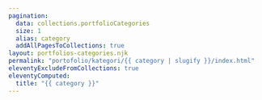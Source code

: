 ```yaml
---
pagination:
  data: collections.portfolioCategories
  size: 1
  alias: category
  addAllPagesToCollections: true
layout: portfolios-categories.njk
permalink: "portofolio/kategori/{{ category | slugify }}/index.html"
eleventyExcludeFromCollections: true
eleventyComputed:
  title: "{{ category }}"
---
```

